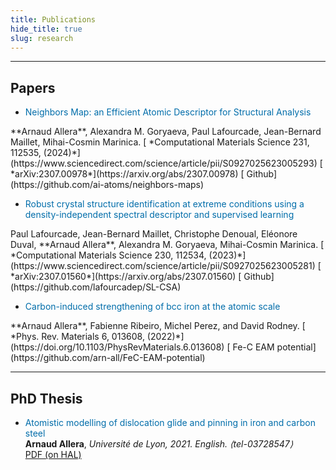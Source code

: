 ```yaml
---
title: Publications
hide_title: true
slug: research
---
```


----
## Papers
- <sm><span style="color: #006daa;">Neighbors Map: an Efficient Atomic Descriptor for Structural Analysis</span>  
</sm>
<sm>
**Arnaud Allera**, Alexandra M. Goryaeva, Paul Lafourcade, Jean-Bernard Maillet, Mihai-Cosmin Marinica.     
</sm>
<sm>
[<i class="ai ai-elsevier-square ai"></i> *Computational Materials Science 231, 112535, (2024)*](https://www.sciencedirect.com/science/article/pii/S0927025623005293)  
[<i class="ai ai-arxiv ai"></i> *arXiv:2307.00978*](https://arxiv.org/abs/2307.00978)  
[<i class="fab fa-github"></i> Github](https://github.com/ai-atoms/neighbors-maps)
</sm>



- <sm><span style="color: #006daa;">Robust crystal structure identification at extreme conditions using a density-independent spectral descriptor and supervised learning</span>   
</sm>
<sm>
Paul Lafourcade, Jean-Bernard Maillet, Christophe Denoual, Eléonore Duval, **Arnaud Allera**, Alexandra M. Goryaeva, Mihai-Cosmin Marinica. 
</sm>
<sm>
[<i class="ai ai-elsevier-square ai"></i> *Computational Materials Science 230, 112534, (2023)*](https://www.sciencedirect.com/science/article/pii/S0927025623005281)  
[<i class="ai ai-arxiv ai"></i> *arXiv:2307.01560*](https://arxiv.org/abs/2307.01560)  
[<i class="fab fa-github"></i> Github](https://github.com/lafourcadep/SL-CSA)
</sm>



- <sm><span style="color: #006daa;">Carbon-induced strengthening of bcc iron at the atomic scale</span>        
</sm>
<sm>
**Arnaud Allera**, Fabienne Ribeiro, Michel Perez, and David Rodney.
</sm>
<sm>
[<i class="fa-solid fa-link"></i> *Phys. Rev. Materials 6, 013608, (2022)*](https://doi.org/10.1103/PhysRevMaterials.6.013608)  
[<i class="fa-brands fa-github fa"></i>  Fe-C EAM potential](https://github.com/arn-all/FeC-EAM-potential) 
</sm>


----


## PhD Thesis

- <span style="color: #006daa;">Atomistic modelling of dislocation glide and pinning in iron and carbon steel</span>  
<sm>**Arnaud Allera**, *Université de Lyon, 2021. English. ⟨tel-03728547⟩*   
[</sm>
<sm><i class="ai ai-hal ai"></i> PDF (on HAL)](https://theses.hal.science/tel-03728547)
</sm>

 
